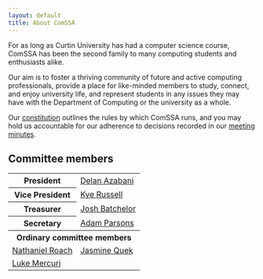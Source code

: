 ```yaml
---
layout: default
title: About ComSSA
---
```


For as long as Curtin University has had a computer science course, ComSSA has
been the second family to many computing students and enthusiasts alike.

Our aim is to foster a thriving community of future and active computing
professionals, provide a place for like-minded members to study, connect, and
enjoy university life, and represent students in any issues they may have with
the Department of Computing or the university as a whole.

Our [constitution] outlines the rules by which ComSSA runs, and you may hold us
accountable for our adherence to decisions recorded in our [meeting
minutes][minutes].

[constitution]: /static/const.pdf
[minutes]: /minutes/

## Committee members

<table class="horiz_tbl">
	<tr>
		<th>President</th>
		<td><a href="mailto:president@comssa.org.au">Delan Azabani</a></td>
	</tr>
	<tr>
		<th>Vice President</th>
		<td><a href="mailto:vp@comssa.org.au">Kye Russell</a></td>
	</tr>
	<tr>
		<th>Treasurer</th>
		<td><a href="mailto:money@comssa.org.au">Josh Batchelor</a></td>
	</tr>
	<tr>
		<th>Secretary</th>
		<td><a href="mailto:secretary@comssa.org.au">Adam Parsons</a></td>
	</tr>
	<tr>
		<th colspan="2">Ordinary committee members</th>
	</tr>
	<tr>
		<td><a href="mailto:nathaniel@comssa.org.au">Nathaniel Roach</a></td>
		<td><a href="mailto:jasmine@comssa.org.au">Jasmine Quek</a></td>
	</tr>
	<tr>
		<td><a href="mailto:luke@comssa.org.au">Luke Mercuri</a></td>
	</tr>
</table>
